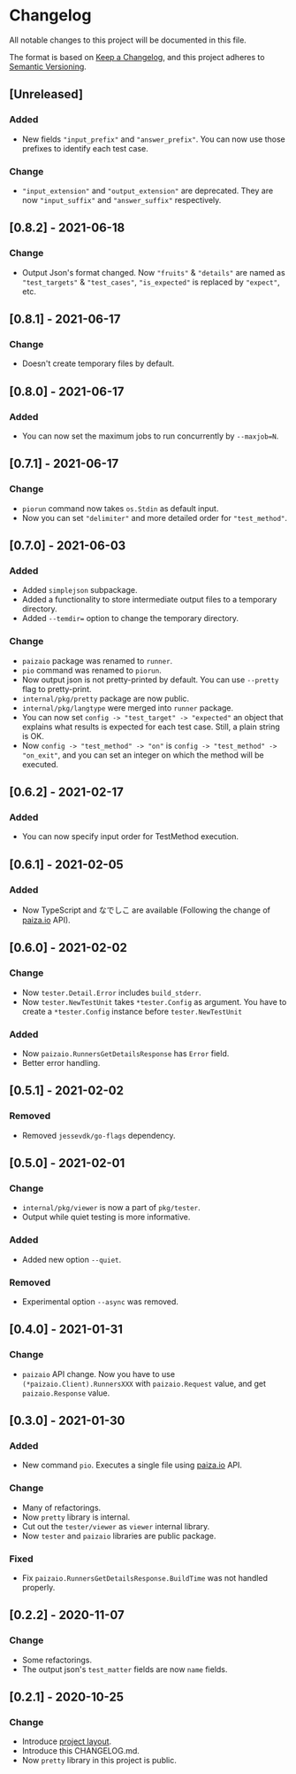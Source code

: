 # Changelog

All notable changes to this project will be documented in this file.

The format is based on [Keep a Changelog](https://keepachangelog.com/en/1.0.0/),
and this project adheres to [Semantic Versioning](https://semver.org/spec/v2.0.0.html).

## [Unreleased]

### Added

- New fields `"input_prefix"` and `"answer_prefix"`. You can now use those prefixes to identify each test case.

### Change

- `"input_extension"` and `"output_extension"` are deprecated. They are now `"input_suffix"` and `"answer_suffix"` respectively.

## [0.8.2] - 2021-06-18

### Change

- Output Json's format changed. Now `"fruits"` & `"details"` are named as `"test_targets"` & `"test_cases"`, `"is_expected"` is replaced by `"expect"`, etc.

## [0.8.1] - 2021-06-17

### Change

- Doesn't create temporary files by default.

## [0.8.0] - 2021-06-17

### Added

- You can now set the maximum jobs to run concurrently by `--maxjob=N`.

## [0.7.1] - 2021-06-17

### Change

- `piorun` command now takes `os.Stdin` as default input.
- Now you can set `"delimiter"` and more detailed order for `"test_method"`.

## [0.7.0] - 2021-06-03

### Added

- Added `simplejson` subpackage.
- Added a functionality to store intermediate output files to a temporary directory.
- Added `--temdir=` option to change the temporary directory.

### Change

- `paizaio` package was renamed to `runner`.
- `pio` command was renamed to `piorun`.
- Now output json is not pretty-printed by default. You can use `--pretty` flag to pretty-print.
- `internal/pkg/pretty` package are now public.
- `internal/pkg/langtype` were merged into `runner` package.
- You can now set `config -> "test_target" -> "expected"` an object that explains what results is expected for each test case. Still, a plain string is OK.
- Now `config -> "test_method" -> "on"` is `config -> "test_method" -> "on_exit"`, and you can set an integer on which the method will be executed.

## [0.6.2] - 2021-02-17

### Added

- You can now specify input order for TestMethod execution.

## [0.6.1] - 2021-02-05

### Added

- Now TypeScript and なでしこ are available (Following the change of [paiza.io](https://paiza.io) API).

## [0.6.0] - 2021-02-02

### Change

- Now `tester.Detail.Error` includes `build_stderr`.
- Now `tester.NewTestUnit` takes `*tester.Config` as argument. You have to create a `*tester.Config` instance before `tester.NewTestUnit`

### Added

- Now `paizaio.RunnersGetDetailsResponse` has `Error` field.
- Better error handling.

## [0.5.1] - 2021-02-02

### Removed

- Removed `jessevdk/go-flags` dependency.

## [0.5.0] - 2021-02-01

### Change

- `internal/pkg/viewer` is now a part of `pkg/tester`.
- Output while quiet testing is more informative.

### Added

- Added new option `--quiet`.

### Removed

- Experimental option `--async` was removed.

## [0.4.0] - 2021-01-31

### Change

- `paizaio` API change. Now you have to use `(*paizaio.Client).RunnersXXX` with `paizaio.Request` value, and get `paizaio.Response` value.

## [0.3.0] - 2021-01-30

### Added

- New command `pio`. Executes a single file using [paiza.io](https://paiza.io) API.

### Change

- Many of refactorings.
- Now `pretty` library is internal.
- Cut out the `tester/viewer` as `viewer` internal library.
- Now `tester` and `paizaio` libraries are public package.

### Fixed

- Fix `paizaio.RunnersGetDetailsResponse.BuildTime` was not handled properly.

## [0.2.2] - 2020-11-07

### Change

- Some refactorings.
- The output json's `test_matter` fields are now `name` fields.

## [0.2.1] - 2020-10-25

### Change

- Introduce [project layout](https://github.com/golang-standards/project-layout).
- Introduce this CHANGELOG.md.
- Now `pretty` library in this project is public.
